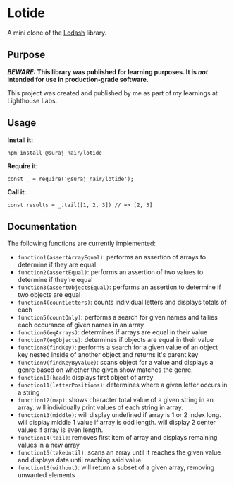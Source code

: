# Lotide

A mini clone of the [Lodash](https://lodash.com) library.

## Purpose

**_BEWARE:_ This library was published for learning purposes. It is _not_ intended for use in production-grade software.**

This project was created and published by me as part of my learnings at Lighthouse Labs. 

## Usage

**Install it:**

`npm install @suraj_nair/lotide`

**Require it:**

`const _ = require('@suraj_nair/lotide');`

**Call it:**

`const results = _.tail([1, 2, 3]) // => [2, 3]`

## Documentation

The following functions are currently implemented:

* `function1(assertArrayEqual)`: performs an assertion of arrays to determine if they are equal.
* `function2(assertEqual)`: performs an assertion of two values to determine if they're equal
* `function3(assertObjectsEqual)`: performs an assertion to determine if two objects are equal
* `function4(countLetters)`: counts individual letters and displays totals of each
* `function5(countOnly)`: performs a search for given names and tallies each occurance of given names in an array
* `function6(eqArrays)`: determines if arrays are equal in their value
* `function7(eqObjects)`: determines if objects are equal in their value
* `function8(findKey)`: performs a search for a given value of an object key nested inside of another object and returns it's parent key
* `function9(findKeyByValue)`: scans object for a value and displays a genre based on whether the given show matches the genre.
* `function10(head)`: displays first object of array
* `function11(letterPositions)`: determines where a given letter occurs in a string
* `function12(map)`: shows character total value of a given string in an array. will individually print values of each string in array.
* `function13(middle)`: will display undefined if array is 1 or 2 index long. will display middle 1 value if array is odd length. will display 2 center values if array is even length.
* `function14(tail)`: removes first item of array and displays remaining values in a new array
* `function15(takeUntil)`: scans an array until it reaches the given value and displays data until reaching said value.
* `function16(without)`: will return a subset of a given array, removing unwanted elements